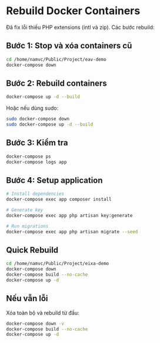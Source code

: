 # Rebuild Docker Containers

Đã fix lỗi thiếu PHP extensions (intl và zip). Các bước rebuild:

## Bước 1: Stop và xóa containers cũ

```bash
cd /home/namvc/Public/Project/eav-demo
docker-compose down
```

## Bước 2: Rebuild containers

```bash
docker-compose up -d --build
```

Hoặc nếu dùng sudo:
```bash
sudo docker-compose down
sudo docker-compose up -d --build
```

## Bước 3: Kiểm tra

```bash
docker-compose ps
docker-compose logs app
```

## Bước 4: Setup application

```bash
# Install dependencies
docker-compose exec app composer install

# Generate key
docker-compose exec app php artisan key:generate

# Run migrations
docker-compose exec app php artisan migrate --seed
```

## Quick Rebuild

```bash
cd /home/namvc/Public/Project/eixa-demo
docker-compose down
docker-compose build --no-cache
docker-compose up -d
```

## Nếu vẫn lỗi

Xóa toàn bộ và rebuild từ đầu:

```bash
docker-compose down -v
docker-compose build --no-cache
docker-compose up -d
```


